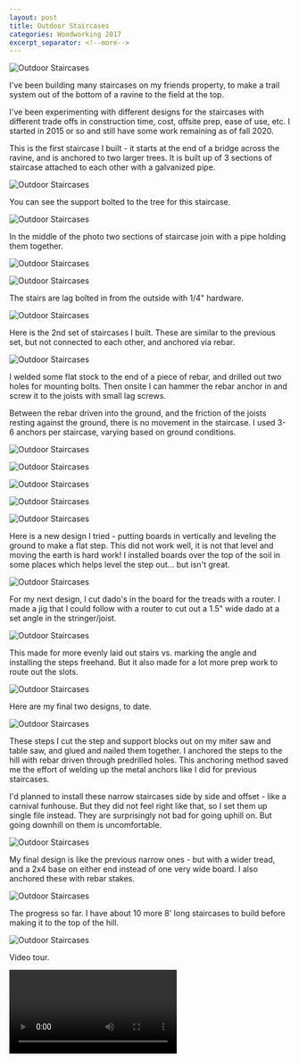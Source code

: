 ```yaml
---
layout: post
title: Outdoor Staircases
categories: Woodworking 2017
excerpt_separator: <!--more-->
---
```


![Outdoor Staircases](/images/outdoor-staircases/0.jpg)

I've been building many staircases on my friends property, to make a trail system out of the bottom of a ravine to the field at the top.
<!--more-->

I've been experimenting with different designs for the staircases with different trade offs in construction time, cost, offsite prep, ease of use, etc.  I started in 2015 or so and still have some work remaining as of fall 2020.

This is the first staircase I built - it starts at the end of a bridge across the ravine, and is anchored to two larger trees.  It is built up of 3 sections of staircase attached to each other with a galvanized pipe.

![Outdoor Staircases](/images/outdoor-staircases/1.jpg)

You can see the support bolted to the tree for this staircase.

![Outdoor Staircases](/images/outdoor-staircases/2.jpg)

In the middle of the photo two sections of staircase join with a pipe holding them together.

![Outdoor Staircases](/images/outdoor-staircases/3.jpg)

![Outdoor Staircases](/images/outdoor-staircases/4.jpg)

The stairs are lag bolted in from the outside with 1/4" hardware.

![Outdoor Staircases](/images/outdoor-staircases/5.jpg)

Here is the 2nd set of staircases I built.  These are similar to the previous set, but not connected to each other, and anchored via rebar.

![Outdoor Staircases](/images/outdoor-staircases/6.jpg)

I welded some flat stock to the end of a piece of rebar, and drilled out two holes for mounting bolts.  Then onsite I can hammer the rebar anchor in and screw it to the joists with small lag screws.

Between the rebar driven into the ground, and the friction of the joists resting against the ground, there is no movement in the staircase.  I used 3-6 anchors per staircase, varying based on ground conditions.

![Outdoor Staircases](/images/outdoor-staircases/7.jpg)

![Outdoor Staircases](/images/outdoor-staircases/8.jpg)

![Outdoor Staircases](/images/outdoor-staircases/9.jpg)

![Outdoor Staircases](/images/outdoor-staircases/10.jpg)

![Outdoor Staircases](/images/outdoor-staircases/11.jpg)

Here is a new design I tried - putting boards in vertically and leveling the ground to make a flat step.  This did not work well, it is not that level and moving the earth is hard work!  I installed boards over the top of the soil in some places which helps level the step out... but isn't great.

![Outdoor Staircases](/images/outdoor-staircases/12.jpg)

For my next design, I cut dado's in the board for the treads with a router.  I made a jig that I could follow with a router to cut out a 1.5" wide dado at a set angle in the stringer/joist.

![Outdoor Staircases](/images/outdoor-staircases/13.jpg)

This made for more evenly laid out stairs vs. marking the angle and installing the steps freehand. But it also made for a lot more prep work to route out the slots.

![Outdoor Staircases](/images/outdoor-staircases/14.jpg)

Here are my final two designs, to date.

![Outdoor Staircases](/images/outdoor-staircases/15.jpg)

These steps I cut the step and support blocks out on my miter saw and table saw, and glued and nailed them together.  I anchored the steps to the hill with rebar driven through predrilled holes.  This anchoring method saved me the effort of welding up the metal anchors like I did for previous staircases.

I'd planned to install these narrow staircases side by side and offset - like a carnival funhouse.  But they did not feel right like that, so I set them up single file instead.  They are surprisingly not bad for going uphill on.  But going downhill on them is uncomfortable.

![Outdoor Staircases](/images/outdoor-staircases/16.jpg)

My final design is like the previous narrow ones - but with a wider tread, and a 2x4 base on either end instead of one very wide board.  I also anchored these with rebar stakes.

![Outdoor Staircases](/images/outdoor-staircases/17.jpg)

The progress so far.  I have about 10 more 8' long staircases to build before making it to the top of the hill.

![Outdoor Staircases](/images/outdoor-staircases/18.jpg)

Video tour.

<video controls>
  <source src="/images/outdoor-staircases/0.mp4" type="video/mp4">
</video>
